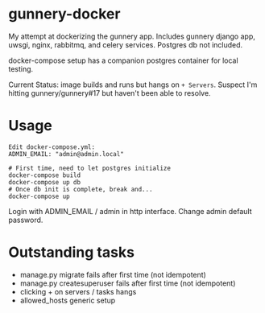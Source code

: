 # gunnery-docker

My attempt at dockerizing the gunnery app.  Includes gunnery django app, uwsgi, nginx, rabbitmq, and celery services.  Postgres db not included.

docker-compose setup has a companion postgres container for local testing.

Current Status: image builds and runs but hangs on `+ Servers`.  Suspect I'm hitting gunnery/gunnery#17 but haven't been able to resolve.

# Usage

```
Edit docker-compose.yml:
ADMIN_EMAIL: "admin@admin.local"

# First time, need to let postgres initialize
docker-compose build
docker-compose up db
# Once db init is complete, break and...
docker-compose up
```
Login with ADMIN_EMAIL / admin in http interface.
Change admin default password.

# Outstanding tasks

 * manage.py migrate fails after first time (not idempotent)
 * manage.py createsuperuser fails after first time (not idempotent)
 * clicking + on servers / tasks hangs
 * allowed_hosts generic setup
